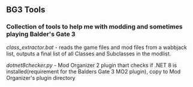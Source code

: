 ## BG3 Tools
### Collection of tools to help me with modding and sometimes playing Balder's Gate 3

_class_extractor.bat_ - reads the game files and mod files from a wabbjack list, outputs a final list of all Classes and Subclasses in the modlist.

_dotnet8checker.py_ - Mod Organizer 2 plugin thart checks if .NET 8 is installed(requirement for the Balders Gate 3 MO2 plugin), copy to Mod Organizer's plugin directory
